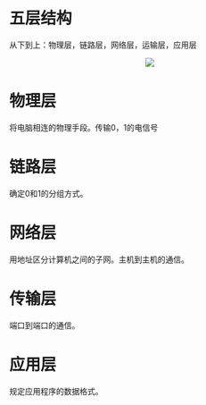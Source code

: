 # 五层结构

从下到上：物理层，链路层，网络层，运输层，应用层

<div align="center"><img src="https://user-images.githubusercontent.com/37955886/119760114-fe63ca00-bedb-11eb-8be3-3ba612a4add9.png"/></div>

# 物理层

将电脑相连的物理手段。传输0，1的电信号

# 链路层

确定0和1的分组方式。

# 网络层

用地址区分计算机之间的子网。主机到主机的通信。

# 传输层

端口到端口的通信。

# 应用层

规定应用程序的数据格式。

